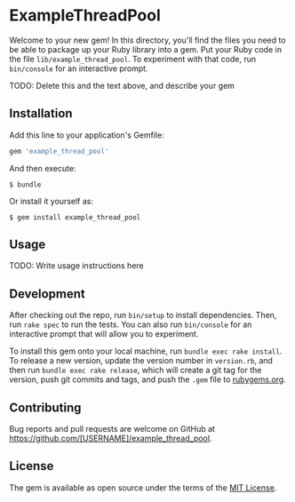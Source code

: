 # ExampleThreadPool

Welcome to your new gem! In this directory, you'll find the files you need to be able to package up your Ruby library into a gem. Put your Ruby code in the file `lib/example_thread_pool`. To experiment with that code, run `bin/console` for an interactive prompt.

TODO: Delete this and the text above, and describe your gem

## Installation

Add this line to your application's Gemfile:

```ruby
gem 'example_thread_pool'
```

And then execute:

    $ bundle

Or install it yourself as:

    $ gem install example_thread_pool

## Usage

TODO: Write usage instructions here

## Development

After checking out the repo, run `bin/setup` to install dependencies. Then, run `rake spec` to run the tests. You can also run `bin/console` for an interactive prompt that will allow you to experiment.

To install this gem onto your local machine, run `bundle exec rake install`. To release a new version, update the version number in `version.rb`, and then run `bundle exec rake release`, which will create a git tag for the version, push git commits and tags, and push the `.gem` file to [rubygems.org](https://rubygems.org).

## Contributing

Bug reports and pull requests are welcome on GitHub at https://github.com/[USERNAME]/example_thread_pool.


## License

The gem is available as open source under the terms of the [MIT License](http://opensource.org/licenses/MIT).

